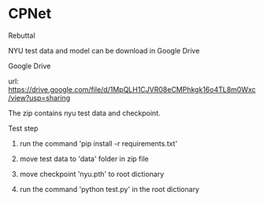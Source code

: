 # CPNet

Rebuttal


NYU test data and model can be download in Google Drive

Google Drive

url: https://drive.google.com/file/d/1MpQLH1CJVR08eCMPhkgk16o4TL8m0Wxc/view?usp=sharing

The zip contains nyu test data and checkpoint.

Test step

1. run the command 'pip install -r requirements.txt'

2. move test data to 'data' folder in zip file

3. move checkpoint 'nyu.pth' to root dictionary

4. run the command 'python test.py' in the root dictionary
